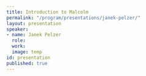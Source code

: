 ```yaml
---
title: Introduction to Malcolm
permalink: "/program/presentations/janek-pelzer/"
layout: presentation
speaker:
- name: Janek Pelzer
  role: 
  work: 
  image: temp
id: presentation
published: true
---
```

